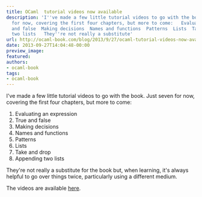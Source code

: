```yaml
---
title: OCaml  tutorial videos now available
description: 'I''ve made a few little tutorial videos to go with the book. Just seven
  for now, covering the first four chapters, but more to come:   Evaluating an expression  True
  and false  Making decisions  Names and functions  Patterns  Lists  Take and drop  Appending
  two lists   They''re not really a substitute'
url: http://ocaml-book.com/blog/2013/9/27/ocaml-tutorial-videos-now-available
date: 2013-09-27T14:04:48-00:00
preview_image:
featured:
authors:
- ocaml-book
tags:
- ocaml-book
---
```


<p>I've made a few little tutorial videos to go with the book. Just seven for now, covering the first four chapters, but more to come:</p><ol><li>Evaluating an expression</li><li>True and false</li><li>Making decisions</li><li>Names and functions</li><li>Patterns</li><li>Lists</li><li>Take and drop</li><li>Appending two lists</li></ol><p>They're not really a substitute for the book but, when learning, it's always helpful to go over things twice, particularly using a different medium.</p><p>The videos are available <a href="http://ocaml-book.com/videos/">here</a>.&nbsp;</p><p>&nbsp;</p>
